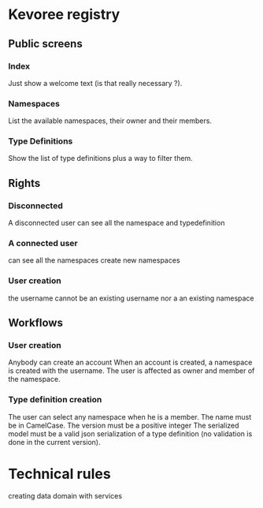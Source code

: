 # Kevoree registry

## Public screens
### Index
Just show a welcome text (is that really necessary ?).
### Namespaces
List the available namespaces, their owner and their members.
### Type Definitions
Show the list of type definitions plus a way to filter them.


## Rights
### Disconnected
A disconnected user can see all the namespace and typedefinition

### A connected user
can see all the namespaces
create new namespaces

### User creation
the username cannot be an existing username nor a an existing namespace

## Workflows
### User creation
Anybody can create an account
When an account is created, a namespace is created with the username. The user is affected as owner and member of the namespace.

### Type definition creation
The user can select any namespace when he is a member.
The name must be in CamelCase.
The version must be a positive integer
The serialized model must be a valid json serialization of a type definition (no validation is done in the current version).

# Technical rules
creating data domain with services
